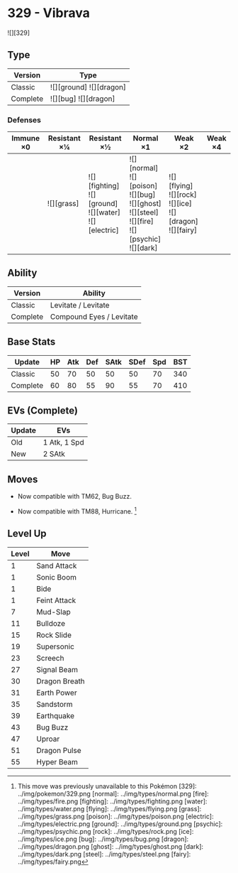 # 329 - Vibrava
![][329]

## Type

Version  | Type
---      | ---
Classic  | ![][ground]  ![][dragon]
Complete | ![][bug]  ![][dragon]

### Defenses

Immune ×0 | Resistant ×¼   | Resistant ×½                                                    | Normal ×1                                                                                                        | Weak ×2                                                               | Weak ×4
---       | ---            | ---                                                             | ---                                                                                                              | ---                                                                   | ---
&nbsp;    | ![][grass]<br> | ![][fighting]<br>![][ground]<br>![][water]<br>![][electric]<br> | ![][normal]<br>![][poison]<br>![][bug]<br>![][ghost]<br>![][steel]<br>![][fire]<br>![][psychic]<br>![][dark]<br> | ![][flying]<br>![][rock]<br>![][ice]<br>![][dragon]<br>![][fairy]<br> | &nbsp;

## Ability

Version  | Ability
---      | ---
Classic  | Levitate / Levitate
Complete | Compound Eyes / Levitate

## Base Stats

Update   | HP  | Atk | Def | SAtk | SDef | Spd | BST
---      | --- | --- | --- | ---  | ---  | --- | ---
Classic  | 50  | 70  | 50  | 50   | 50   | 70  | 340
Complete | 60  | 80  | 55  | 90   | 55   | 70  | 410

## EVs (Complete)

Update | EVs
---    | ---
Old    | 1 Atk, 1 Spd
New    | 2 SAtk

## Moves

 - Now compatible with TM62, Bug Buzz.

 - Now compatible with TM88, Hurricane. [^1]

## Level Up

Level | Move
---   | ---
1     | Sand Attack
1     | Sonic Boom
1     | Bide
1     | Feint Attack
7     | Mud-Slap
11    | Bulldoze
15    | Rock Slide
19    | Supersonic
23    | Screech
27    | Signal Beam
30    | Dragon Breath
31    | Earth Power
35    | Sandstorm
39    | Earthquake
43    | Bug Buzz
47    | Uproar
51    | Dragon Pulse
55    | Hyper Beam

[^1]: This move was previously unavailable to this Pokémon
[329]: ../img/pokemon/329.png
[normal]: ../img/types/normal.png
[fire]: ../img/types/fire.png
[fighting]: ../img/types/fighting.png
[water]: ../img/types/water.png
[flying]: ../img/types/flying.png
[grass]: ../img/types/grass.png
[poison]: ../img/types/poison.png
[electric]: ../img/types/electric.png
[ground]: ../img/types/ground.png
[psychic]: ../img/types/psychic.png
[rock]: ../img/types/rock.png
[ice]: ../img/types/ice.png
[bug]: ../img/types/bug.png
[dragon]: ../img/types/dragon.png
[ghost]: ../img/types/ghost.png
[dark]: ../img/types/dark.png
[steel]: ../img/types/steel.png
[fairy]: ../img/types/fairy.png
